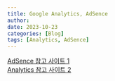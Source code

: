 ```yaml
---
title: Google Analytics, AdSence
author:
date: 2023-10-23
categories: [Blog]
tags: [Analytics, AdSence]
---
```














[AdSence 참고 사이트 1](https://blog.slarea.com/git/blog/google-adsense/)\
[Analytics 참고 사이트 2](https://dagician.github.io/posts/Ubuntu%EB%A1%9C-Github-%EB%B8%94%EB%A1%9C%EA%B7%B8-%EB%A7%8C%EB%93%A4%EA%B8%B0(2)/)






